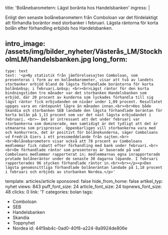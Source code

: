 title: 'Bolånebarometern: Lägst boränta hos Handelsbanken'
ingress: |
  <p>Enligt den senaste bolånebarometern från Comboloan var det fördelaktigt att förhandla boräntor med storbanker i februari. Lägsta räntorna för korta bolån efter förhandling erbjöds hos Handelsbanken.
  </p>
  
intro_image: /assets/img/bilder_nyheter/Västerås_LM/StockholmLM/handelsbanken.jpg
long_form:
  -
    type: text
    text: '<p>Ny statistik från jämförelsesajten Comboloan, som presenteras i form av en bolånebarometer, visar att två av landets storbanker erbjöd bland de lägsta förhandlade boräntorna för korta bolån&nbsp; i februari.&nbsp; <br><br>Lägst räntor för den korta bindningstiden tre månader var det storbanken Handelsbanken som erbjöd, där 20 procent av kunderna som lyckades förhandla till sig lägst räntor fick erbjudanden om nivåer under 1,09 procent. Resultatet uppges vara en räntepunkt lägre än månaden innan.<br><br>Hos både Skandia och storbanken SEB landade den lägsta förhandlade boräntan för korta bolån på 1,13 procent som var det näst lägsta erbjudandet i februari. <br>– Det är intressant att det under februari var storbankerna som dominerade, men samtidigt är det tydligt att det är utmanarna som prispressar. Uppenbarligen vill storbankerna vara med och konkurrera, det är positivt för bolånekunderna, säger Comboloans vd Fredrik Giers i ett pressmeddelande från sajten.<br><br>Bolånebarometern visar också att 78 procent av Comboloans medlemmar fick rabatt efter förhandling med bank under februari.<br><br>De förhandlade räntor som presenteras är baserade på vad Comboloans medlemmar rapporterat in; medlemmarnas egna inrapporterade prutade bolåneräntor under de senaste 30 dagarna löpande. I februari rapporterades 96 stycken förhandlade räntor in.<br><br></p><p>Den lägsta genomsnittliga förhandlade bolåneräntan landade på 1,18 procent i februari och erbjöds av storbanken Nordea.</p>'
template: articles/article
sponsored: false
hide_from_home: false
artikel_typ: nyhet
views: 843
puff_font_size: 24
article_font_size: 24
topnews_font_size: 48
clicks: 0
link: '1'
categories: bolan
tags:
  - Comboloan
  - SEB
  - Handelsbanken
  - Skandia
  - Toppnyhet
  - Nordea
id: 44f9ab4c-0ad0-40f8-a224-8a9924de806e
